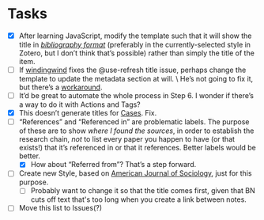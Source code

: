 # Tasks

- [x] After learning JavaScript, modify the template such that it will show the title in *[bibliography format](https://github.com/windingwind/zotero-better-notes/discussions/1246)* (preferably in the currently-selected style in Zotero, but I don’t think that’s possible) rather than simply the title of the item.
- [ ] If [windingwind](https://github.com/windingwind) fixes the @use-refresh title issue, perhaps change the template to update the metadata section at will. \\ He’s not going to fix it, but there’s a [workaround](https://github.com/windingwind/zotero-better-notes/issues/1247#issuecomment-2571755724). 
- [ ] It’d be great to automate the whole process in Step 6. I wonder if there’s a way to do it with Actions and Tags?
- [x] This doesn’t generate titles for [Cases](zotero://select/library/items/DDKUPSGQ). Fix.
- [ ] “References” and “Referenced in” are problematic labels. The purpose of these are to show *where I found the sources*, in order to establish the research chain, *not* to list every paper you happen to have (or that exists!) that it’s referenced in or that it references. Better labels would be better.
    - [x] How about “Referred from”? That’s a step forward.
- [ ] Create new Style, based on [American Journal of Sociology](https://www.zotero.org/styles/american-journal-of-sociology), just for this purpose.
    - [ ] Probably want to change it so that the title comes first, given that BN cuts off text that's too long when you create a link between notes.
- [ ] Move this list to Issues(?)